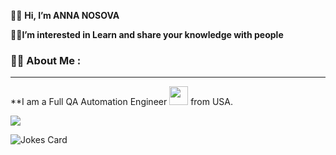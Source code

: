 


:man_student: **Hi, I’m ANNA NOSOVA** 

:lotus_position_woman:**I’m interested in Learn and share your knowledge with people**
  

### :woman_technologist: About Me :
___
**I am a Full QA Automation Engineer <img src="https://media.giphy.com/media/WUlplcMpOCEmTGBtBW/giphy.gif" width="30"> from USA.






![](https://komarev.com/ghpvc/?username=annaelecconte)








[](https://assets.pinterest.com/ext/embed.html?id=592082682284247832)









<img src="https://readme-jokes.vercel.app/api" alt="Jokes Card" />


















<!---
annaelecconte/annaelecconte is a ✨ special ✨ repository because its `README.md` (this file) appears on your GitHub profile.
You can click the Preview link to take a look at your changes.
--->





















